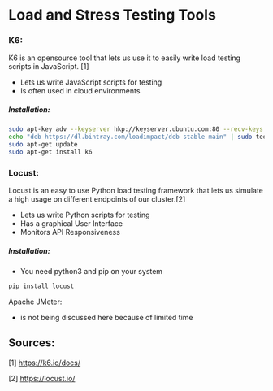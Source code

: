 # Load and Stress Testing Tools

### K6:

K6 is an opensource tool that lets us use it to easily write load testing scripts in JavaScript. [1]

- Lets us write JavaScript scripts for testing
- Is often used in cloud environments

##### Installation: 

```bash
sudo apt-key adv --keyserver hkp://keyserver.ubuntu.com:80 --recv-keys 379CE192D401AB61
echo "deb https://dl.bintray.com/loadimpact/deb stable main" | sudo tee -a /etc/apt/sources.list
sudo apt-get update
sudo apt-get install k6
```





### Locust:

Locust is an easy to use Python load testing framework that lets us simulate a high usage on different endpoints of our cluster.[2]

- Lets us write Python scripts for testing
- Has a graphical User Interface
- Monitors API Responsiveness

##### Installation:

- You need python3 and pip on your system

```bash
pip install locust
```





Apache JMeter:

- is not being discussed here because of limited time 







## Sources:

[1] https://k6.io/docs/

[2] https://locust.io/